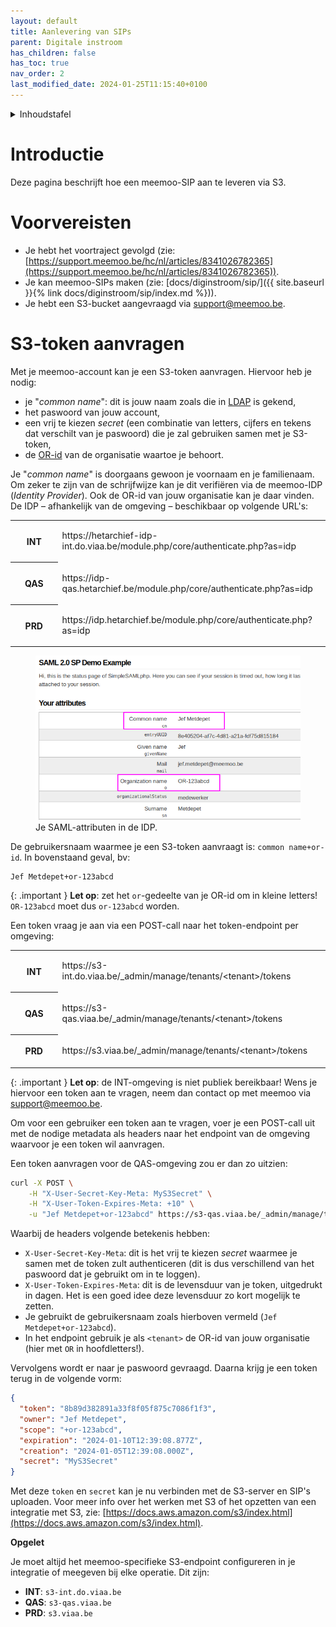 ```yaml
---
layout: default
title: Aanlevering van SIPs
parent: Digitale instroom
has_children: false
has_toc: true
nav_order: 2
last_modified_date: 2024-01-25T11:15:40+0100
---
```


<details markdown="block">
  <summary>
    Inhoudstafel
  </summary>
  {: .text-delta }
1. TOC
{:toc}
</details>


# Introductie

Deze pagina beschrijft hoe een meemoo-SIP aan te leveren via S3.

# Voorvereisten

* Je hebt het voortraject gevolgd (zie: [https://support.meemoo.be/hc/nl/articles/8341026782365](https://support.meemoo.be/hc/nl/articles/8341026782365)).
* Je kan meemoo-SIPs maken (zie: [docs/diginstroom/sip/]({{ site.baseurl }}{% link docs/diginstroom/sip/index.md %})).
* Je hebt een S3-bucket aangevraagd via [support@meemoo.be](mailto:support@meemoo.be).

# S3-token aanvragen

Met je meemoo-account kan je een S3-token aanvragen. Hiervoor heb je nodig:

* je "_common name_": dit is jouw naam zoals die in [LDAP](https://nl.wikipedia.org/wiki/Lightweight_Directory_Access_Protocol) is gekend,
* het paswoord van jouw account,
* een vrij te kiezen _secret_ (een combinatie van letters, cijfers en tekens dat verschilt van je paswoord) die je zal gebruiken samen met je S3-token,
* de [OR-id](https://support.meemoo.be/hc/nl/articles/6089958726673-Communicatie-over-mijn-organisatie#hoe-vermeldt-meemoo-mijn-organisatienaam-op-interne-en-externe-platformen) van de organisatie waartoe je behoort.

Je "_common name_" is doorgaans gewoon je voornaam en je familienaam. Om zeker te zijn van de schrijfwijze kan je dit verifiëren via de meemoo-IDP (_Identity Provider_). Ook de OR-id van jouw organisatie kan je daar vinden. De IDP – afhankelijk van de omgeving – beschikbaar op volgende URL's:

<table >
  <colgroup>
    <col style="width: 15%;">
    <col style="width: 85%;">
  </colgroup>
  <tbody>
    <tr>
      <th>
        <p style="text-align: center;"><strong>INT</strong></p>
      </th>
      <td>
        <p>https://hetarchief-idp-int.do.viaa.be/module.php/core/authenticate.php?as=idp</p>
      </td>
    </tr>
    <tr>
      <th>
        <p style="text-align: center;"><strong>QAS</strong></p>
      </th>
      <td>
        <p>https://idp-qas.hetarchief.be/module.php/core/authenticate.php?as=idp</p>
      </td>
    </tr>
    <tr>
      <th>
        <p style="text-align: center;"><strong>PRD</strong></p>
      </th>
      <td>
        <p>https://idp.hetarchief.be/module.php/core/authenticate.php?as=idp</p>
      </td>
    </tr>
  </tbody>
</table>

<figure class="mx-auto">
  <img src="../../assets/images_spec/saml-attributes.png" alt="SAML attributen" /> 
  <figcaption>Je SAML-attributen in de IDP.</figcaption>
</figure>

De gebruikersnaam waarmee je een S3-token aanvraagt is: `common name+or-id`. In bovenstaand geval, bv:

```
Jef Metdepet+or-123abcd
```

{: .important }
**Let op**: zet het `or`\-gedeelte van je OR-id om in kleine letters! `OR-123abcd` moet dus `or-123abcd` worden.

Een token vraag je aan via een POST-call naar het token-endpoint per omgeving:

<table >
  <colgroup>
    <col style="width: 15%;">
    <col style="width: 85%;">
  </colgroup>
  <tbody>
    <tr>
      <th>
        <p style="text-align: center;"><strong>INT</strong></p>
      </th>
      <td>
        <p>https://s3-int.do.viaa.be/_admin/manage/tenants/&lt;tenant&gt;/tokens</p>
      </td>
    </tr>
    <tr>
      <th>
        <p style="text-align: center;"><strong>QAS</strong></p>
      </th>
      <td>
        <p>https://s3-qas.viaa.be/_admin/manage/tenants/&lt;tenant&gt;/tokens</p>
      </td>
    </tr>
    <tr>
      <th>
        <p style="text-align: center;"><strong>PRD</strong></p>
      </th>
      <td>
        <p>https://s3.viaa.be/_admin/manage/tenants/&lt;tenant&gt;/tokens</p>
      </td>
    </tr>
  </tbody>
</table>

{: .important }
**Let op**: de INT-omgeving is niet publiek bereikbaar! Wens je hiervoor een token aan te vragen, neem dan contact op met meemoo via [support@meemoo.be](mailto:support@meemoo.be).

Om voor een gebruiker een token aan te vragen, voer je een POST-call uit met de nodige metadata als headers naar het endpoint van de omgeving waarvoor je een token wil aanvragen.

Een token aanvragen voor de QAS-omgeving zou er dan zo uitzien:

```bash
curl -X POST \
    -H "X-User-Secret-Key-Meta: MyS3Secret" \
    -H "X-User-Token-Expires-Meta: +10" \
    -u "Jef Metdepet+or-123abcd" https://s3-qas.viaa.be/_admin/manage/tenants/OR-123abcd/tokens
```

Waarbij de headers volgende betekenis hebben:

*   `X-User-Secret-Key-Meta`: dit is het vrij te kiezen _secret_ waarmee je samen met de token zult authenticeren (dit is dus verschillend van het paswoord dat je gebruikt om in te loggen).
*   `X-User-Token-Expires-Meta`: dit is de levensduur van je token, uitgedrukt in dagen. Het is een goed idee deze levensduur zo kort mogelijk te zetten.
*   Je gebruikt de gebruikersnaam zoals hierboven vermeld (`Jef Metdepet+or-123abcd`).
*   In het endpoint gebruik je als `<tenant>` de OR-id van jouw organisatie (hier met `OR` in hoofdletters!).


Vervolgens wordt er naar je paswoord gevraagd. Daarna krijg je een token terug in de volgende vorm:

```json
{
  "token": "8b89d382891a33f8f05f875c7086f1f3",
  "owner": "Jef Metdepet",
  "scope": "+or-123abcd",
  "expiration": "2024-01-10T12:39:08.877Z",
  "creation": "2024-01-05T12:39:08.000Z",
  "secret": "MyS3Secret"
}
```

Met deze `token` en `secret` kan je nu verbinden met de S3-server en SIP's uploaden. Voor meer info over het werken met S3 of het opzetten van een integratie met S3, zie: [https://docs.aws.amazon.com/s3/index.html](https://docs.aws.amazon.com/s3/index.html).

**Opgelet**

Je moet altijd het meemoo-specifieke S3-endpoint configureren in je integratie of meegeven bij elke operatie. Dit zijn:

*   **INT**: `s3-int.do.viaa.be`
*   **QAS**: `s3-qas.viaa.be`
*   **PRD**: `s3.viaa.be`
